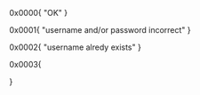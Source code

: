 0x0000{
	"OK"
}

0x0001{
	"username and/or password incorrect"
}

0x0002{
	"username alredy exists"
}

0x0003{
	
}
	